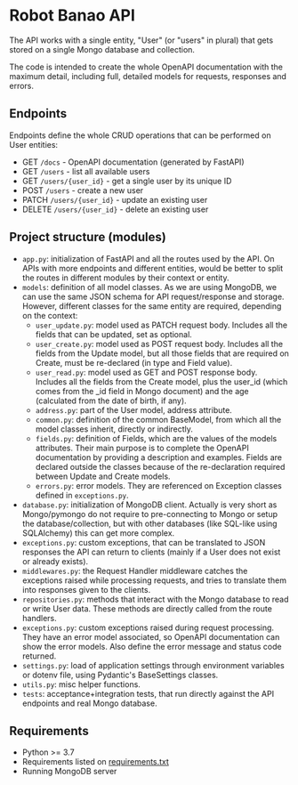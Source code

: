 # Robot Banao API

The API works with a single entity, "User" (or "users" in plural) that gets stored on a single Mongo database and collection.

The code is intended to create the whole OpenAPI documentation with the maximum detail, including full, detailed models for requests, responses and errors.

## Endpoints

Endpoints define the whole CRUD operations that can be performed on User entities:

- GET `/docs` - OpenAPI documentation (generated by FastAPI)
- GET `/users` - list all available users
- GET `/users/{user_id}` - get a single user by its unique ID
- POST `/users` - create a new user
- PATCH `/users/{user_id}` - update an existing user
- DELETE `/users/{user_id}` - delete an existing user

## Project structure (modules)

- `app.py`: initialization of FastAPI and all the routes used by the API. On APIs with more endpoints and different entities, would be better to split the routes in different modules by their context or entity.
- `models`: definition of all model classes. As we are using MongoDB, we can use the same JSON schema for API request/response and storage. However, different classes for the same entity are required, depending on the context:
    - `user_update.py`: model used as PATCH request body. Includes all the fields that can be updated, set as optional.
    - `user_create.py`: model used as POST request body. Includes all the fields from the Update model, but all those fields that are required on Create, must be re-declared (in type and Field value).
    - `user_read.py`: model used as GET and POST response body. Includes all the fields from the Create model, plus the user_id (which comes from the _id field in Mongo document) and the age (calculated from the date of birth, if any).
    - `address.py`: part of the User model, address attribute.
    - `common.py`: definition of the common BaseModel, from which all the model classes inherit, directly or indirectly.
    - `fields.py`: definition of Fields, which are the values of the models attributes. Their main purpose is to complete the OpenAPI documentation by providing a description and examples. Fields are declared outside the classes because of the re-declaration required between Update and Create models.
    - `errors.py`: error models. They are referenced on Exception classes defined in `exceptions.py`.
- `database.py`: initialization of MongoDB client. Actually is very short as Mongo/pymongo do not require to pre-connecting to Mongo or setup the database/collection, but with other databases (like SQL-like using SQLAlchemy) this can get more complex.
- `exceptions.py`: custom exceptions, that can be translated to JSON responses the API can return to clients (mainly if a User does not exist or already exists).
- `middlewares.py`: the Request Handler middleware catches the exceptions raised while processing requests, and tries to translate them into responses given to the clients.
- `repositories.py`: methods that interact with the Mongo database to read or write User data. These methods are directly called from the route handlers.
- `exceptions.py`: custom exceptions raised during request processing. They have an error model associated, so OpenAPI documentation can show the error models. Also define the error message and status code returned.
- `settings.py`: load of application settings through environment variables or dotenv file, using Pydantic's BaseSettings classes.
- `utils.py`: misc helper functions.
- `tests`: acceptance+integration tests, that run directly against the API endpoints and real Mongo database.

## Requirements

- Python >= 3.7
- Requirements listed on [requirements.txt](requirements.txt)
- Running MongoDB server
